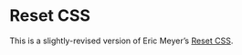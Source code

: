 # Reset CSS

This is a slightly-revised version of Eric Meyer’s [Reset CSS](http://meyerweb.com/eric/tools/css/reset/).
